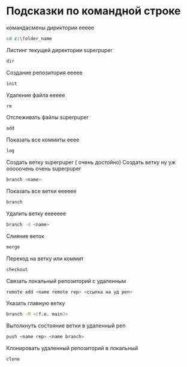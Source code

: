# Подсказки по командной строке
командасмены дириктории eeeee
```sh
cd c:\folder_name
```

Листинг текущей директории superpuper
```sh
dir
```
Создание репозитория eeeee
```sh
init
```
Удаление файла eeeee
```sh
rm
```
Отслеживать файлы superpuper
```sh
add
```
Показать все коммиты  eeee
```sh
log
```
Создать ветку  superpuper ( очень достойно)
Создать ветку ну уж ооооочень очень  superpuper
```sh
branch <name>
```
Показать все ветки  eeeeee
```sh
branch
```
Удалить ветку   eeeeeee
```sh
branch -d <name>
```
Слияние веток
```sh
merge
```
Переход на ветку или коммит 
```sh
checkout
```
Связать локальный репозиторий с удаленным
```sh
remote add <name remote rep> <ссылка на уд реп>
```
Указать главную ветку
```sh
branch -M <(f.e. main)>
```
Вытолкнуть состояние ветки в удаленный реп
```sh
push <name rep> <name branch>
```
Клонировать удаленный репозиторий в локальный
```sh
clone
```


